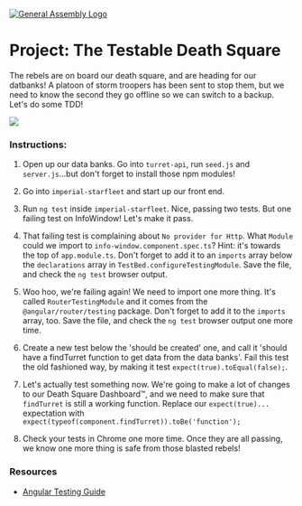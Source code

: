 [![General Assembly Logo](https://camo.githubusercontent.com/1a91b05b8f4d44b5bbfb83abac2b0996d8e26c92/687474703a2f2f692e696d6775722e636f6d2f6b6538555354712e706e67)](https://generalassemb.ly/education/web-development-immersive)

<!--WDI4 intro at 11:03, devs start working 11:08-->

# Project: The **Testable** Death Square

The rebels are on board our death square, and are heading for our datbanks!  A platoon of storm troopers has been sent to stop them, but we need to know the second they go offline so we can switch to a backup.  Let's do some TDD!

![](resources/passTest.jpg)

### Instructions:

1. Open up our data banks.  Go into `turret-api`, run `seed.js` and `server.js`...but don't forget to install those npm modules!

2. Go into `imperial-starfleet` and start up our front end.

3. Run `ng test` inside `imperial-starfleet`.  Nice, passing two tests.  But one failing test on InfoWindow!  Let's make it pass.

4. That failing test is complaining about `No provider for Http`.  What `Module` could we import to `info-window.component.spec.ts`?  Hint: it's towards the top of `app.module.ts`.  Don't forget to add it to an `imports` array below the `declarations` array in `TestBed.configureTestingModule`.  Save the file, and check the `ng test` browser output.

5. Woo hoo, we're failing again!  We need to import one more thing.  It's called `RouterTestingModule` and it comes from the `@angular/router/testing` package.  Don't forget to add it to the `imports` array, too.  Save the file, and check the `ng test` browser output one more time.

6. Create a new test below the 'should be created' one, and call it 'should have a findTurret function to get data from the data banks'.  Fail this test the old fashioned way, by making it test `expect(true).toEqual(false);`.

7. Let's actually test something now.  We're going to make a lot of changes to our Death Square Dashboard™, and we need to make sure that `findTurret` is still a working function.  Replace our `expect(true)...` expectation with `expect(typeof(component.findTurret)).toBe('function');`

8. Check your tests in Chrome one more time.  Once they are all passing, we know one more thing is safe from those blasted rebels!

<!--WDI4 called it at 11:33 -->

### Resources

- [Angular Testing Guide](https://angular.io/guide/testing)

